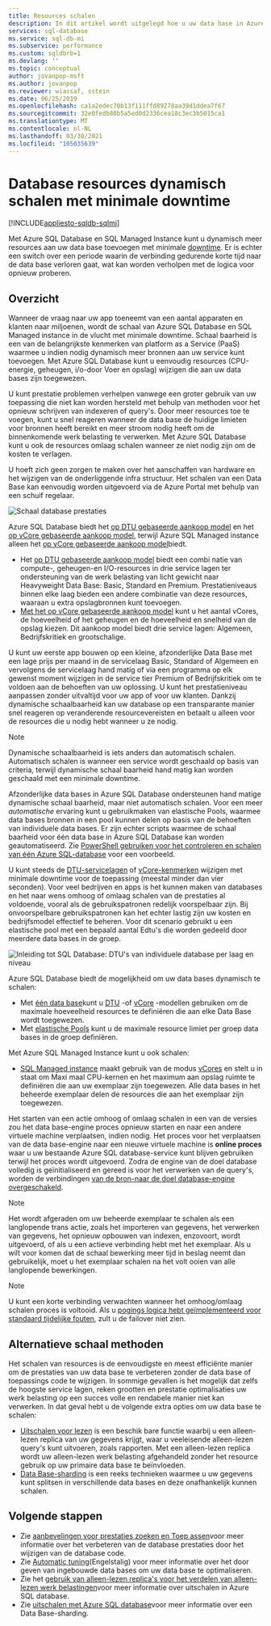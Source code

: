 ```yaml
---
title: Resources schalen
description: In dit artikel wordt uitgelegd hoe u uw data base in Azure SQL Database en SQL Managed Instance kunt schalen door toegewezen bronnen toe te voegen of te verwijderen.
services: sql-database
ms.service: sql-db-mi
ms.subservice: performance
ms.custom: sqldbrb=1
ms.devlang: ''
ms.topic: conceptual
author: jovanpop-msft
ms.author: jovanpop
ms.reviewer: wiassaf, sstein
ms.date: 06/25/2019
ms.openlocfilehash: ca1a2edec70b13f111ffd89278aa39d1ddea7f67
ms.sourcegitcommit: 32e0fedb80b5a5ed0d2336cea18c3ec3b5015ca1
ms.translationtype: MT
ms.contentlocale: nl-NL
ms.lasthandoff: 03/30/2021
ms.locfileid: "105035639"
---
```

# <a name="dynamically-scale-database-resources-with-minimal-downtime"></a>Database resources dynamisch schalen met minimale downtime
[!INCLUDE[appliesto-sqldb-sqlmi](../includes/appliesto-sqldb-sqlmi.md)]

Met Azure SQL Database en SQL Managed Instance kunt u dynamisch meer resources aan uw data base toevoegen met minimale [downtime](https://azure.microsoft.com/support/legal/sla/sql-database). Er is echter een switch over een periode waarin de verbinding gedurende korte tijd naar de data base verloren gaat, wat kan worden verholpen met de logica voor opnieuw proberen.

## <a name="overview"></a>Overzicht

Wanneer de vraag naar uw app toeneemt van een aantal apparaten en klanten naar miljoenen, wordt de schaal van Azure SQL Database en SQL Managed instance in de vlucht met minimale downtime. Schaal baarheid is een van de belangrijkste kenmerken van platform as a Service (PaaS) waarmee u indien nodig dynamisch meer bronnen aan uw service kunt toevoegen. Met Azure SQL Database kunt u eenvoudig resources (CPU-energie, geheugen, i/o-door Voer en opslag) wijzigen die aan uw data bases zijn toegewezen.

U kunt prestatie problemen verhelpen vanwege een groter gebruik van uw toepassing die niet kan worden hersteld met behulp van methoden voor het opnieuw schrijven van indexeren of query's. Door meer resources toe te voegen, kunt u snel reageren wanneer de data base de huidige limieten voor bronnen heeft bereikt en meer stroom nodig heeft om de binnenkomende werk belasting te verwerken. Met Azure SQL Database kunt u ook de resources omlaag schalen wanneer ze niet nodig zijn om de kosten te verlagen.

U hoeft zich geen zorgen te maken over het aanschaffen van hardware en het wijzigen van de onderliggende infra structuur. Het schalen van een Data Base kan eenvoudig worden uitgevoerd via de Azure Portal met behulp van een schuif regelaar.

![Schaal database prestaties](./media/scale-resources/scale-performance.svg)

Azure SQL Database biedt het [op DTU gebaseerde aankoop model](service-tiers-dtu.md) en het [op vCore gebaseerde aankoop model](service-tiers-vcore.md), terwijl Azure SQL Managed instance alleen het [op vCore gebaseerde aankoop model](service-tiers-vcore.md)biedt. 

- Het [op DTU gebaseerde aankoop model](service-tiers-dtu.md) biedt een combi natie van compute-, geheugen-en I/O-resources in drie service lagen ter ondersteuning van de werk belasting van licht gewicht naar Heavyweight Data Base: Basic, Standard en Premium. Prestatieniveaus binnen elke laag bieden een andere combinatie van deze resources, waaraan u extra opslagbronnen kunt toevoegen.
- [Met het op vCore gebaseerde aankoop model](service-tiers-vcore.md) kunt u het aantal vCores, de hoeveelheid of het geheugen en de hoeveelheid en snelheid van de opslag kiezen. Dit aankoop model biedt drie service lagen: Algemeen, Bedrijfskritiek en grootschalige.

U kunt uw eerste app bouwen op een kleine, afzonderlijke Data Base met een lage prijs per maand in de servicelaag Basic, Standard of Algemeen en vervolgens de servicelaag hand matig of via een programma op elk gewenst moment wijzigen in de service tier Premium of Bedrijfskritiek om te voldoen aan de behoeften van uw oplossing. U kunt het prestatieniveau aanpassen zonder uitvaltijd voor uw app of voor uw klanten. Dankzij dynamische schaalbaarheid kan uw database op een transparante manier snel reageren op veranderende resourcevereisten en betaalt u alleen voor de resources die u nodig hebt wanneer u ze nodig.

> [!NOTE]
> Dynamische schaalbaarheid is iets anders dan automatisch schalen. Automatisch schalen is wanneer een service wordt geschaald op basis van criteria, terwijl dynamische schaal baarheid hand matig kan worden geschaald met een minimale downtime.

Afzonderlijke data bases in Azure SQL Database ondersteunen hand matige dynamische schaal baarheid, maar niet automatisch schalen. Voor een meer *automatische* ervaring kunt u gebruikmaken van elastische Pools, waarmee data bases bronnen in een pool kunnen delen op basis van de behoeften van individuele data bases.
Er zijn echter scripts waarmee de schaal baarheid voor één data base in Azure SQL Database kan worden geautomatiseerd. Zie [PowerShell gebruiken voor het controleren en schalen van één Azure SQL-database](scripts/monitor-and-scale-database-powershell.md) voor een voorbeeld.

U kunt steeds de [DTU-servicelagen](service-tiers-dtu.md) of [vCore-kenmerken](resource-limits-vcore-single-databases.md) wijzigen met minimale downtime voor de toepassing (meestal minder dan vier seconden). Voor veel bedrijven en apps is het kunnen maken van databases en het naar wens omhoog of omlaag schalen van de prestaties al voldoende, vooral als de gebruikspatronen redelijk voorspelbaar zijn. Bij onvoorspelbare gebruikspatronen kan het echter lastig zijn uw kosten en bedrijfsmodel effectief te beheren. Voor dit scenario gebruikt u een elastische pool met een bepaald aantal Edtu's die worden gedeeld door meerdere data bases in de groep.

![Inleiding tot SQL Database: DTU's van individuele database per laag en niveau](./media/scale-resources/single_db_dtus.png)

Azure SQL Database biedt de mogelijkheid om uw data bases dynamisch te schalen:

- Met [één data base](single-database-scale.md)kunt u [DTU](resource-limits-dtu-single-databases.md) -of [vCore](resource-limits-vcore-single-databases.md) -modellen gebruiken om de maximale hoeveelheid resources te definiëren die aan elke Data Base wordt toegewezen.
- Met [elastische Pools](elastic-pool-scale.md) kunt u de maximale resource limiet per groep data bases in de groep definiëren.

Met Azure SQL Managed Instance kunt u ook schalen: 

- [SQL Managed instance](../managed-instance/sql-managed-instance-paas-overview.md) maakt gebruik van de modus [vCores](../managed-instance/sql-managed-instance-paas-overview.md#vcore-based-purchasing-model) en stelt u in staat om Maxi maal CPU-kernen en het maximum aan opslag ruimte te definiëren die aan uw exemplaar zijn toegewezen. Alle data bases in het beheerde exemplaar delen de resources die aan het exemplaar zijn toegewezen.

Het starten van een actie omhoog of omlaag schalen in een van de versies zou het data base-engine proces opnieuw starten en naar een andere virtuele machine verplaatsen, indien nodig. Het proces voor het verplaatsen van de data base-engine naar een nieuwe virtuele machine is **online proces** waar u uw bestaande Azure SQL database-service kunt blijven gebruiken terwijl het proces wordt uitgevoerd. Zodra de engine van de doel database volledig is geïnitialiseerd en gereed is voor het verwerken van de query's, worden de verbindingen [van de bron-naar de doel database-engine overgeschakeld](single-database-scale.md#impact).

> [!NOTE]
> Het wordt afgeraden om uw beheerde exemplaar te schalen als een langlopende trans actie, zoals het importeren van gegevens, het verwerken van gegevens, het opnieuw opbouwen van indexen, enzovoort, wordt uitgevoerd, of als u een actieve verbinding hebt met het exemplaar. Als u wilt voor komen dat de schaal bewerking meer tijd in beslag neemt dan gebruikelijk, moet u het exemplaar schalen na het volt ooien van alle langlopende bewerkingen.

> [!NOTE]
> U kunt een korte verbinding verwachten wanneer het omhoog/omlaag schalen proces is voltooid. Als u [pogings logica hebt geïmplementeerd voor standaard tijdelijke fouten](troubleshoot-common-connectivity-issues.md#retry-logic-for-transient-errors), zult u de failover niet zien.

## <a name="alternative-scale-methods"></a>Alternatieve schaal methoden

Het schalen van resources is de eenvoudigste en meest efficiënte manier om de prestaties van uw data base te verbeteren zonder de data base of toepassings code te wijzigen. In sommige gevallen is het mogelijk dat zelfs de hoogste service lagen, reken grootten en prestatie optimalisaties uw werk belasting op een succes volle en rendabele manier niet kan verwerken. In dat geval hebt u de volgende extra opties om uw data base te schalen:

- [Uitschalen voor lezen](read-scale-out.md) is een beschik bare functie waarbij u een alleen-lezen replica van uw gegevens krijgt, waar u veeleisende alleen-lezen query's kunt uitvoeren, zoals rapporten. Met een alleen-lezen replica wordt uw alleen-lezen werk belasting afgehandeld zonder het resource gebruik op uw primaire data base te beïnvloeden.
- [Data Base-sharding](elastic-scale-introduction.md) is een reeks technieken waarmee u uw gegevens kunt splitsen in verschillende data bases en deze onafhankelijk kunnen schalen.

## <a name="next-steps"></a>Volgende stappen

- Zie [aanbevelingen voor prestaties zoeken en Toep assen](database-advisor-find-recommendations-portal.md)voor meer informatie over het verbeteren van de database prestaties door het wijzigen van de database code.
- Zie [Automatic tuning](automatic-tuning-overview.md)(Engelstalig) voor meer informatie over het door geven van ingebouwde data bases om uw data base te optimaliseren.
- Zie het [gebruik van alleen-lezen replica's voor het verdelen van alleen-lezen werk belastingen](read-scale-out.md)voor meer informatie over uitschalen in Azure SQL database.
- Zie [uitschalen met Azure SQL database](elastic-scale-introduction.md)voor meer informatie over een Data Base-sharding.
